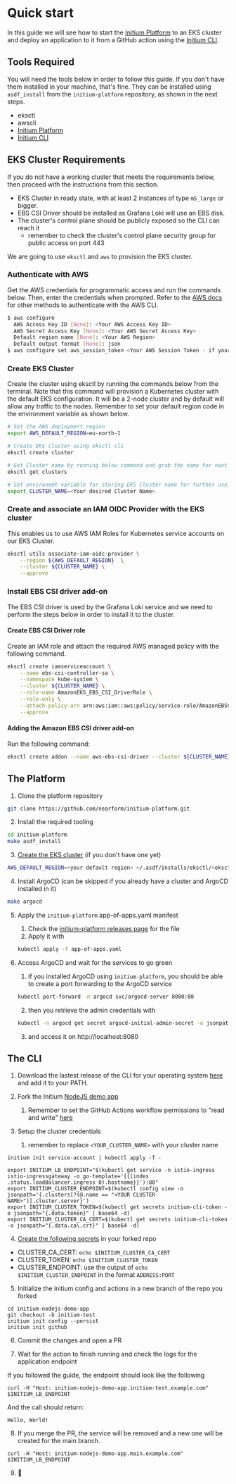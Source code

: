 # Quick start

In this guide we will see how to start the [Initium Platform](https://github.com/nearform/initium-platform) to an EKS cluster and deploy an application to it from a GitHub action using the [Initium CLI](https://github.com/nearform/initium-cli).

## Tools Required

You will need the tools below in order to follow this guide. If you don't have them installed in your machine, that's fine. They can be installed using `asdf_install` from the `initium-platform` repository, as shown in the next steps.

- eksctl
- awscli
- [Initium Platform](https://github.com/nearform/initium-platform)
- [Initium CLI](https://github.com/nearform/initium-cli)


## EKS Cluster Requirements

If you do not have a working cluster that meets the requirements below, then proceed with the instructions from this section.

- EKS Cluster in ready state, with at least 2 instances of type `m5_large` or bigger. 
- EBS CSI Driver should be installed as Grafana Loki will use an EBS disk.
- The cluster's control plane should be publicly exposed so the CLI can reach it
  - remember to check the cluster's control plane security group for public access on port 443

We are going to use `eksctl` and `aws` to provision the EKS cluster.

### Authenticate with AWS

Get the AWS credentials for programmatic access and run the commands below. Then, enter the credentials when prompted. Refer to the [AWS docs](https://docs.aws.amazon.com/cli/latest/userguide/getting-started-quickstart.html) for other methods to authenticate with the AWS CLI.

```bash
$ aws configure
  AWS Access Key ID [None]: <Your AWS Access Key ID>
  AWS Secret Access Key [None]: <Your AWS Secret Access Key>
  Default region name [None]: <Your AWS Region>
  Default output format [None]: json
$ aws configure set aws_session_token <Your AWS Session Token - if your organization uses them>

```

### Create EKS Cluster

Create the cluster using eksctl by running the commands below from the terminal. Note that this command will provision a Kubernetes cluster with the default EKS configuration. It will be a 2-node cluster and by default will allow any traffic to the nodes. Remember to set your default region code in the environment variable as shown below.

```bash
# Set the AWS deployment region
export AWS_DEFAULT_REGION=eu-north-1

# Create EKS Cluster using eksctl cli
eksctl create cluster

# Get Cluster name by running below command and grab the name for next command.
eksctl get clusters

# Set environemt variable for storing EKS Cluster name for further use.
export CLUSTER_NAME=<Your desired Cluster Name>

```

### Create and associate an IAM OIDC Provider with the EKS cluster

This enables us to use AWS IAM Roles for Kubernetes service accounts on our EKS Cluster.


```bash
eksctl utils associate-iam-oidc-provider \
    --region ${AWS_DEFAULT_REGION}  \
    --cluster ${CLUSTER_NAME} \
    --approve
```

### Install EBS CSI driver add-on

The EBS CSI driver is used by the Grafana Loki service and we need to perform the steps below in order to install it to the cluster.

#### Create EBS CSI Driver role

Create an IAM role and attach the required AWS managed policy with the following command. 

```bash
eksctl create iamserviceaccount \
    --name ebs-csi-controller-sa \
    --namespace kube-system \
    --cluster ${CLUSTER_NAME} \
    --role-name AmazonEKS_EBS_CSI_DriverRole \
    --role-only \
    --attach-policy-arn arn:aws:iam::aws:policy/service-role/AmazonEBSCSIDriverPolicy \
    --approve
```

#### Adding the Amazon EBS CSI driver add-on

Run the following command:

```bash
eksctl create addon --name aws-ebs-csi-driver --cluster ${CLUSTER_NAME} --service-account-role-arn arn:aws:iam::<Your AWS Account ID>:role/AmazonEKS_EBS_CSI_DriverRole --force

```

## The Platform

1. Clone the platform repository

```bash
git clone https://github.com/nearform/initium-platform.git
```

2. Install the required tooling

```bash
cd initium-platform
make asdf_install
```

3. [Create the EKS cluster](https://docs.aws.amazon.com/eks/latest/userguide/create-cluster.html) (if you don't have one yet)

```bash
AWS_DEFAULT_REGION=<your default region> ~/.asdf/installs/eksctl/<eksctl version installed>/bin/eksctl create cluster
```

4. Install ArgoCD (can be skipped if you already have a cluster and ArgoCD installed in it)

```bash
make argocd
```

5. Apply the `initium-platform` app-of-apps.yaml manifest
    1. Check the [initium-platform releases page](https://github.com/nearform/initium-platform/releases) for the file
    2. Apply it with
    ```bash
    kubectl apply -f app-of-apps.yaml
    ```

6. Access ArgoCD and wait for the services to go green
    1. if you installed ArgoCD using `initium-platform`, you should be able to create a port forwarding to the ArgoCD service
    ```bash
    kubectl port-forward -n argocd svc/argocd-server 8080:80
    ```
    2. then you retrieve the admin credentials with
    ```bash
    kubectl -n argocd get secret argocd-initial-admin-secret -o jsonpath="{.data.password}" | base64 -d
    ```
    3. and access it on http://localhost:8080

## The CLI

1. Download the lastest release of the CLI for your operating system [here](https://github.com/nearform/initium-cli/releases) and add it to your PATH.

2. Fork the Initium [NodeJS demo app](https://github.com/nearform/initium-nodejs-demo-app)
    1. Remember to set the GitHub Actions workflow permissions to "read and write" [here](https://docs.github.com/en/repositories/managing-your-repositorys-settings-and-features/enabling-features-for-your-repository/managing-github-actions-settings-for-a-repository#configuring-the-default-github_token-permissions)

3. Setup the cluster credentials
    1. remember to replace `<YOUR_CLUSTER_NAME>` with your cluster name

```
initium init service-account | kubectl apply -f -

export INITIUM_LB_ENDPOINT="$(kubectl get service -n istio-ingress istio-ingressgateway -o go-template='{{(index .status.loadBalancer.ingress 0).hostname}}'):80"
export INITIUM_CLUSTER_ENDPOINT=$(kubectl config view -o jsonpath='{.clusters[?(@.name == "<YOUR CLUSTER NAME>")].cluster.server}')
export INITIUM_CLUSTER_TOKEN=$(kubectl get secrets initium-cli-token -o jsonpath="{.data.token}" | base64 -d)
export INITIUM_CLUSTER_CA_CERT=$(kubectl get secrets initium-cli-token -o jsonpath="{.data.ca\.crt}" | base64 -d)
```

4. [Create the following secrets](https://docs.github.com/en/actions/security-guides/encrypted-secrets#creating-encrypted-secrets-for-a-repository) in your forked repo

- CLUSTER_CA_CERT: `echo $INITIUM_CLUSTER_CA_CERT`
- CLUSTER_TOKEN: `echo $INITIUM_CLUSTER_TOKEN`
- CLUSTER_ENDPOINT: use the output of `echo $INITIUM_CLUSTER_ENDPOINT` in the format `ADDRESS:PORT`

5. Initialize the initium config and actions in a new branch of the repo you forked

```
cd initium-nodejs-demo-app
git checkout -b initium-test
initium init config --persist
initium init github
```

6. Commit the changes and open a PR

7. Wait for the action to finish running and check the logs for the application endpoint

If you followed the guide, the endpoint should look like the following

```
curl -H "Host: initium-nodejs-demo-app.initium-test.example.com" $INITIUM_LB_ENDPOINT
```

And the call should return:

```
Hello, World!
```

8. If you merge the PR, the service will be removed and a new one will be created for the main branch.

```
curl -H "Host: initium-nodejs-demo-app.main.example.com" $INITIUM_LB_ENDPOINT
```

9. 🚀

